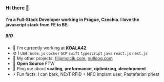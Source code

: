 ### Hi there 👋

#### I'm a Full-Stack Developer working in Prague, Czechia. I love the javascript stack from FE to BE.

##### BIO

- 🏢 I'm currently working at **[KOALA42](https://koala42.com)**
- ⚙️ I use: `node.js` `docker` `GCP` `swift` `typescript` `java` `react.js` `next.js`
- 💅 My other projects: [filipmolcik.com](https://filipmolcik.com), [nulldog.com](https://nulldog.com)
- 🌱 **Open Source** FTW
- 💬 Ping me about **scaling**, **preformance**, **optimizing**, **development**
- ⚡️ Fun facts: I can bark, NExT RFID + NFC implant user, Pastafarian priest
